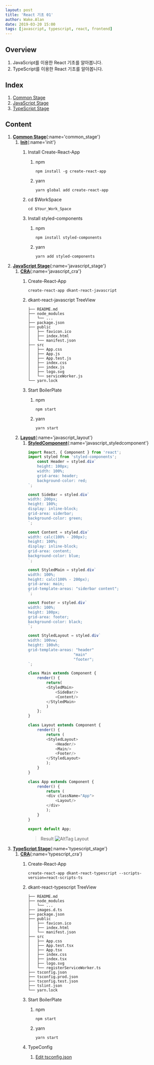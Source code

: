 ```yaml
---
layout: post
title: 'React 기초 01'
author: Wake.Alan
date: 2019-03-20 15:00
tags: [javascript, typescript, react, frontend]
---
```

## Overview
1. JavaScript를 이용한 React 기초를 알아봅니다.
2. TypeScript를 이용한 React 기초를 알아봅니다.

## Index
1. [Common Stage](#common_stage)
1. [JavaScript Stage](#javascript_stage)
1. [TypeScript Stage](#typescript_stage)

## Content
1. [**Common Stage**](){:name='common_stage'}
    1. [**Init**](){:name='init'}
        1. Install Create-React-App
            1. npm
                ```
                npm install -g create-react-app
                ```
            2. yarn
                ```
                yarn global add create-react-app
                ```
        1. cd $WorkSpace

            ```
            cd $Your_Work_Space
            ```
        1. Install styled-components
            1. npm
                ```
                npm install styled-components
                ```
            1. yarn
                ```
                yarn add styled-components
                ```
1. [**JavaScript Stage**](){:name='javascript_stage'}
    1. [**CRA**](){:name='javascript_cra'}
        1. Create-React-App

            ```
            create-react-app dkant-react-javascript
            ```
        1. dkant-react-javascript TreeView

            ```
            ├── README.md
            ├── node_modules
            │   └── ...
            ├── package.json
            ├── public
            │   ├── favicon.ico
            │   ├── index.html
            │   └── manifest.json
            ├── src
            │   ├── App.css
            │   ├── App.js
            │   ├── App.test.js
            │   ├── index.css
            │   ├── index.js
            │   ├── logo.svg
            │   └── serviceWorker.js
            └── yarn.lock
            ```
        
        1. Start BoilerPlate
            1. npm
                ```
                npm start
                ```
            1. yarn
                ```
                yarn start
                ```
    1. [**Layout**](){:name='javascript_layout'}
        1. [**StyledComponent**](){:name='javascript_styledcomponent'}
            ```javascript
            import React, { Component } from 'react';
            import styled from 'styled-components';
                const Header = styled.div`
                height: 100px;
                width: 100%;
                grid-area: header;
                background-color: red;
            `;
            
            const SideBar = styled.div`
            width: 200px;
            height: 100%;
            display: inline-block;
            grid-area: siderbar;
            background-color: green;
            `;

            const Content = styled.div`
            width: calc(100% - 200px);
            height: 100%;
            display: inline-block;
            grid-area: content;
            background-color: blue;
            `;

            const StyledMain = styled.div`
            width: 100%;
            height: calc(100% - 200px);
            grid-area: main;
            grid-template-areas: "siderbar content";
            `;

            const Footer = styled.div`
            width: 100%;
            height: 100px;
            grid-area: footer;
            background-color: black;
            `;

            const StyledLayout = styled.div`
            width: 100vw;
            height: 100vh;
            grid-template-areas: "header"
                                "main"
                                "footer";
            `;

            class Main extends Component {
                render() {
                    return(
                    <StyledMain>
                        <SideBar/>
                        <Content/>
                    </StyledMain>
                    )
                };
            }

            class Layout extends Component {
                render() {
                    return (
                    <StyledLayout>
                        <Header/>
                        <Main/>
                        <Footer/>
                    </StyledLayout>
                    );
                }
            }

            class App extends Component {
                render() {
                    return (
                    <div className="App">
                        <Layout/>
                    </div>
                    );
                }
            }

            export default App;
            ```
            > Result
            ![AltTag Layout](/assets/images/react01-layout.png "Layout")
1. [**TypeScript Stage**](){:name='typescript_stage'}
    1. [**CRA**](){:name='typescript_cra'}
        1. Create-React-App

            ```
            create-react-app dkant-react-typescript --scripts-version=react-scripts-ts
            ```
        1. dkant-react-typescript TreeView

            ```
            ├── README.md
            ├── node_modules
            │   └── ...
            ├── images.d.ts
            ├── package.json
            ├── public
            │   ├── favicon.ico
            │   ├── index.html
            │   └── manifest.json
            ├── src
            │   ├── App.css
            │   ├── App.test.tsx
            │   ├── App.tsx
            │   ├── index.css
            │   ├── index.tsx
            │   ├── logo.svg
            │   └── registerServiceWorker.ts
            ├── tsconfig.json
            ├── tsconfig.prod.json
            ├── tsconfig.test.json
            ├── tslint.json
            └── yarn.lock
            ```
        1. Start BoilerPlate
            1. npm
                ```
                npm start
                ```
            1. yarn
                ```
                yarn start
                ```
        1. TypeConfig
            1. [Edit tsconfig.json](https://www.typescriptlang.org/docs/handbook/tsconfig-json.html)
